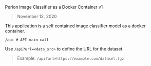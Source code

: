 Perion Image Classifier as a Docker Container v1
> November 12, 2020

This application is a self contained image classifier model as a docker container. 

`/api # API main call`

Use `/api?url=<data_src>` to define the URL for the dataset. 

> Example: `/api?url=https://example.com/dataset.tgz`


